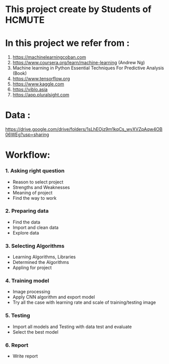 # This project create by Students of HCMUTE

# In this project we refer from :
1.	https://machinelearningcoban.com
2.	https://www.coursera.org/learn/machine-learning (Andrew Ng)
3.	Machine learning in Python Essential Techniques For Predictive Analysis (Book)
4.	https://www.tensorflow.org
5.	https://www.kaggle.com
6.	https://viblo.asia 
7.	https://app.pluralsight.com


# Data :
https://drive.google.com/drive/folders/1sLhEOjz9m1kqCs_wyXVZpAqw4OB06WEg?usp=sharing

# Workflow:

### 1. Asking right question
  - Reason to select project
  - Strengths and Weaknesses
  - Meaning of project
  - Find the way to work
### 2. Preparing data
  - Find the data
  - Import and clean data
  - Explore data 
### 3. Selecting Algorithms
  - Learning Algorithms, Libraries
  - Determined the Algorithms
  - Appling for project
### 4. Training model
  - Image processing
  - Apply CNN algorithm and export model
  - Try all the case with learning rate and scale of training/testing image
### 5. Testing
  - Import all models and Testing with data test and evaluate
  - Select the best model
### 6. Report
  - Write report

